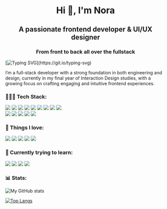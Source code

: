 <h1 align="center">Hi 👋, I'm Nora</h1>
<h2 align="center">A passionate frontend developer & UI/UX designer</h2>
<h3 align="center">From front to back all over the fullstack</h3>

[![Typing SVG](https://readme-typing-svg.herokuapp.com?color=%41a5dc&size=25&lines=Welcome+to+my+profile!)](https://git.io/typing-svg)

I’m a full-stack developer with a strong foundation in both engineering and design, currently in my final year of Interaction Design studies, with a growing focus on crafting engaging and intuitive frontend experiences.

### 👩🏼‍💻 Tech Stack:

<div align="left">
  <img src="https://img.shields.io/badge/react-%2320232a.svg?style=for-the-badge&logo=react&logoColor=%2361DAFB"/>
  <img src="https://img.shields.io/badge/.NET-5C2D91?style=for-the-badge&logo=.net&logoColor=white"/>
  <img src="https://img.shields.io/badge/SASS-hotpink.svg?style=for-the-badge&logo=SASS&logoColor=white"/>
  <img src="https://img.shields.io/badge/figma-%23F24E1E.svg?style=for-the-badge&logo=figma&logoColor=white"/>
  <img src="https://img.shields.io/badge/docker-%230db7ed.svg?style=for-the-badge&logo=docker&logoColor=white"/>
  <img src="https://img.shields.io/badge/github%20actions-%232671E5.svg?style=for-the-badge&logo=githubactions&logoColor=white"/>
  <img src="https://img.shields.io/badge/-Storybook-FF4785?style=for-the-badge&logo=storybook&logoColor=white"/>
  <img src="https://img.shields.io/badge/bootstrap-%238511FA.svg?style=for-the-badge&logo=bootstrap&logoColor=white"/>
  <img src="https://img.shields.io/badge/azure-%230072C6.svg?style=for-the-badge&logo=microsoftazure&logoColor=white"/>
</div>

<div align="left">
  <img src="https://img.shields.io/badge/typescript-%23007ACC.svg?style=for-the-badge&logo=typescript&logoColor=white"/>
    <img src="https://img.shields.io/badge/javascript-%23323330.svg?style=for-the-badge&logo=javascript&logoColor=%23F7DF1E"/>
  <img src="https://img.shields.io/badge/c%23-%23239120.svg?style=for-the-badge&logo=csharp&logoColor=white"/>
  <img src="https://img.shields.io/badge/html5-%23E34F26.svg?style=for-the-badge&logo=html5&logoColor=white"/>
  <img src="https://img.shields.io/badge/css3-%231572B6.svg?style=for-the-badge&logo=css3&logoColor=white"/>
</div>

### 🥰 Things I love:

<div align="left">
  <img src="https://img.shields.io/badge/home%20assistant-%2341BDF5.svg?style=for-the-badge&logo=home-assistant&logoColor=white"/>
  <img src="https://img.shields.io/badge/ubiquiti-%230559C9.svg?style=for-the-badge&logo=ubiquiti&logoColor=white"/>
  <img src="https://img.shields.io/badge/plex-%23E5A00D.svg?style=for-the-badge&logo=plex&logoColor=white"/>
  <img src="https://img.shields.io/badge/bitwarden-%23175DDC.svg?style=for-the-badge&logo=bitwarden&logoColor=white"/>
  <img src="https://img.shields.io/badge/Arc-000000?style=for-the-badge&logo=arc&logoColor=white"/>
</div>

### 🚀 Currently trying to learn:

<div align="left">
  <img src="https://img.shields.io/badge/threejs-black?style=for-the-badge&logo=three.js&logoColor=white"/>
  <img src="https://img.shields.io/badge/blender-%23F5792A.svg?style=for-the-badge&logo=blender&logoColor=white"/>
  <img src="https://img.shields.io/badge/GSAP-88CE02?style=for-the-badge&logo=greensock&logoColor=white"/>
  <img src="https://img.shields.io/badge/Adobe%20After%20Effects-9999FF.svg?style=for-the-badge&logo=Adobe%20After%20Effects&logoColor=white"/>
</div>

### 📊 Stats:

![My GitHub stats](https://github-readme-stats.vercel.app/api?username=Hiekkan&theme=tokyonight&show_icons=true&count_private=true)

[![Top Langs](https://github-readme-stats.vercel.app/api/top-langs/?username=Hiekkan&theme=tokyonight&layout=compact&count_private=true)](https://github.com/anuraghazra/github-readme-stats)
